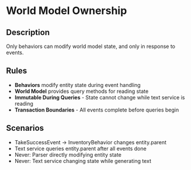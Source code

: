 # World Model Ownership

## Description
Only behaviors can modify world model state, and only in response to events.

## Rules
- **Behaviors** modify entity state during event handling
- **World Model** provides query methods for reading state
- **Immutable During Queries** - State cannot change while text service is reading
- **Transaction Boundaries** - All events complete before queries begin

## Scenarios
- TakeSuccessEvent → InventoryBehavior changes entity.parent
- Text service queries entity.parent after all events done
- Never: Parser directly modifying entity state
- Never: Text service changing state while generating text
